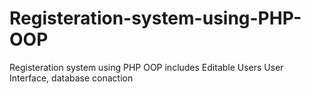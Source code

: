 # Registeration-system-using-PHP-OOP
Registeration system using PHP OOP includes Editable Users User Interface,  database conaction 

